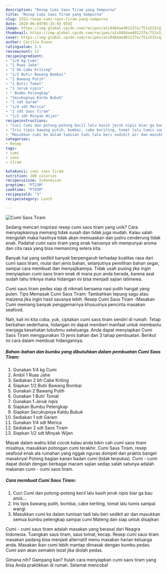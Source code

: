 ```yaml
---
description: "Resep Cumi Saos Tiram yang Sempurna"
title: "Resep Cumi Saos Tiram yang Sempurna"
slug: 2552-resep-cumi-saos-tiram-yang-sempurna
date: 2020-06-04T05:33:03.959Z
image: https://img-global.cpcdn.com/recipes/a1c0484aed01237e/751x532cq70/cumi-saos-tiram-foto-resep-utama.jpg
thumbnail: https://img-global.cpcdn.com/recipes/a1c0484aed01237e/751x532cq70/cumi-saos-tiram-foto-resep-utama.jpg
cover: https://img-global.cpcdn.com/recipes/a1c0484aed01237e/751x532cq70/cumi-saos-tiram-foto-resep-utama.jpg
author: Cecilia Evans
ratingvalue: 3.5
reviewcount: 12
recipeingredient:
- "1/4 kg Cumi"
- "1 Ruas Jahe"
- "2 bh Cabe Kriting"
- "1/2 Butir Bawang Bombai"
- "2 Bawang Putih"
- "1 Butir Tomat"
- "1 Jeruk nipis"
- " Bumbu Pelengkap"
- "Secukupnya Kaldu Bubuk"
- "1 sdt Garam"
- "1/4 sdt Merica"
- "2 sdt Saos Tiram"
- "1/2 sdt Minyak Wijen"
recipeinstructions:
- "Cuci Cumi dan potong-potong kecil lalu kasih jeruk nipis biar ga bau amis..."
- "Iris tipis bawang putih, bombai, cabe keriting, tomat lalu tumis sampai wangi"
- "Masukkan cumi ke dalam tumisan tadi lalu beri sedikit air dan masukkan semua bumbu pelengkap sampai cumi Mateng dan siap untuk disajikan"
categories:
- Resep
tags:
- cumi
- saos
- tiram

katakunci: cumi saos tiram 
nutrition: 289 calories
recipecuisine: Indonesian
preptime: "PT23M"
cooktime: "PT45M"
recipeyield: "3"
recipecategory: Lunch

---
```



![Cumi Saos Tiram](https://img-global.cpcdn.com/recipes/a1c0484aed01237e/751x532cq70/cumi-saos-tiram-foto-resep-utama.jpg)

Sedang mencari inspirasi resep cumi saos tiram yang unik? Cara menyiapkannya memang tidak susah dan tidak juga mudah. Kalau salah mengolah maka hasilnya tidak akan memuaskan dan justru cenderung tidak enak. Padahal cumi saos tiram yang enak harusnya sih mempunyai aroma dan cita rasa yang bisa memancing selera kita.

Banyak hal yang sedikit banyak berpengaruh terhadap kualitas rasa dari cumi saos tiram, mulai dari jenis bahan, selanjutnya pemilihan bahan segar, sampai cara membuat dan menyajikannya. Tidak usah pusing jika ingin menyiapkan cumi saos tiram enak di mana pun anda berada, karena asal sudah tahu triknya maka hidangan ini bisa menjadi sajian istimewa.

Cumi saus tiram pedas siap di nikmati bersama nasi putih hangat yang pulen. Tips Memasak Cumi Saos Tiram: Tambahkan tepung sagu atau maizena jika ingin hasil sausnya lebih. Resep Cumi Saus Tiram -Masakan Cumi memang banyak penggemarnya khususnya pencinta masakan seafood.


Nah, kali ini kita coba, yuk, ciptakan cumi saos tiram sendiri di rumah. Tetap berbahan sederhana, hidangan ini dapat memberi manfaat untuk membantu menjaga kesehatan tubuhmu sekeluarga. Anda dapat menyiapkan Cumi Saos Tiram menggunakan 13 jenis bahan dan 3 tahap pembuatan. Berikut ini cara dalam membuat hidangannya.

<!--inarticleads1-->

##### Bahan-bahan dan bumbu yang dibutuhkan dalam pembuatan Cumi Saos Tiram:

1. Gunakan 1/4 kg Cumi
1. Ambil 1 Ruas Jahe
1. Sediakan 2 bh Cabe Kriting
1. Siapkan 1/2 Butir Bawang Bombai
1. Gunakan 2 Bawang Putih
1. Gunakan 1 Butir Tomat
1. Gunakan 1 Jeruk nipis
1. Siapkan  Bumbu Pelengkap
1. Siapkan Secukupnya Kaldu Bubuk
1. Sediakan 1 sdt Garam
1. Gunakan 1/4 sdt Merica
1. Sediakan 2 sdt Saos Tiram
1. Siapkan 1/2 sdt Minyak Wijen


Masak dalam waktu kilat cocok kalau anda bikin cah cumi saos tiram misalnya, masukkan potongan cumi terakhir. Cumi Saus Tiram, resep seafood enak ala rumahan yang nggak nguras dompet dan praktis banget masaknya! Potong bagian kanan badan cumi (tidak terputus). Cumi - cumi dapat diolah dengan berbagai macam sajian sedap salah satunya adalah makanan cumi - cumi saos tiram. 

<!--inarticleads2-->

##### Cara membuat Cumi Saos Tiram:

1. Cuci Cumi dan potong-potong kecil lalu kasih jeruk nipis biar ga bau amis...
1. Iris tipis bawang putih, bombai, cabe keriting, tomat lalu tumis sampai wangi
1. Masukkan cumi ke dalam tumisan tadi lalu beri sedikit air dan masukkan semua bumbu pelengkap sampai cumi Mateng dan siap untuk disajikan


Cumi - cumi saus tiram adalah masakan yang berasal dari Neagra Indonesia. Tuangkan saus tiram, saus tomat, kecap. Resep cumi saus tiram masakan padang bisa menjadi alternatif menu masakan harian keluarga anda. Masakan ikan cumi lebih mantap dimasak dengan bumbu pedas. Cumi asin akan semakin lezat jika diolah pedas. 

Gimana nih? Gampang kan? Itulah cara menyiapkan cumi saos tiram yang bisa Anda praktikkan di rumah. Selamat mencoba!
